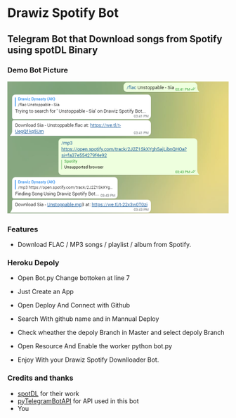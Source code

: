 # Drawiz Spotify Bot #
## Telegram Bot that Download songs from Spotify using spotDL Binary ##

### Demo Bot Picture ###
![demo](.github/assets/demo.png)


### Features ###

- Download FLAC / MP3 songs / playlist / album from Spotify.

### Heroku Depoly ###

- Open Bot.py Change bottoken at line 7

- Just Create an App

- Open Deploy And Connect with Github

- Search With github name and in Mannual Deploy 

- Check wheather the depoly Branch in Master and select depoly Branch
 
- Open Resource And Enable the worker python bot.py

- Enjoy With your Drawiz Spotify Downlloader Bot.


### Credits and thanks ###
- [spotDL](https://github.com/spotdl) for their work
- [pyTelegramBotAPI](https://github.com/eternnoir/pyTelegramBotAPI) for API used in this bot
- You
